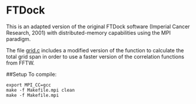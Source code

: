 # FTDock

This is an adapted version of the original FTDock software (Imperial Cancer Research, 2001) with distributed-memory capabilities using the MPI paradigm.
 
The file [grid.c](grid.c) includes a modified version of the function to calculate the total grid span in order to use a faster version of the correlation functions from FFTW.


##Setup
To compile:

```
export MPI_CC=gcc
make -f Makefile.mpi clean
make -f Makefile.mpi
```
